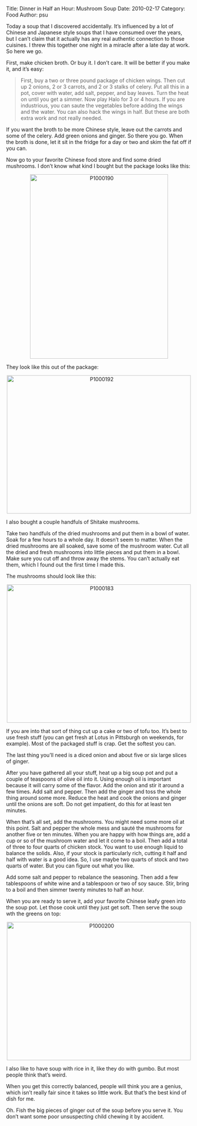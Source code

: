 Title: Dinner in Half an Hour: Mushroom Soup
Date: 2010-02-17
Category: Food
Author: psu

<p>Today a soup that I discovered accidentally. It&#8217;s influenced by a lot of Chinese and Japanese style soups that I have consumed over the years, but I can&#8217;t claim that it actually has any real authentic connection to those cuisines. I threw this together one night in a miracle after a late day at work. So here we go.<br />
<span id="more-2397"></span></p>
<p>First, make chicken broth. Or buy it. I don&#8217;t care. It will be better if you make it, and it&#8217;s easy:</p>
<blockquote><p>
First, buy a two or three pound package of chicken wings. Then cut up 2 onions, 2 or 3 carrots, and 2 or 3 stalks of celery. Put all this in a pot, cover with water, add salt, pepper, and bay leaves. Turn the heat on until you get a simmer. Now play Halo for 3 or 4 hours. If you are industrious, you can saute the vegetables before adding the wings and the water. You can also hack the wings in half. But these are both extra work and not really needed.
</p></blockquote>
<p>If you want the broth to be more Chinese style, leave out the carrots and some of the celery. Add green onions and ginger.  So there you go. When the broth is done, let it sit in the fridge for a day or two and skim the fat off if you can. </p>
<p>Now go to your favorite Chinese food store and find some dried mushrooms. I don&#8217;t know what kind I bought but the package looks like this:</p>
<p align="center">
<a href="http://www.flickr.com/photos/79904144@N00/4365969271/" title="P1000190 by psu13, on Flickr"><img src="http://farm5.static.flickr.com/4015/4365969271_ee267c4483.jpg" width="375" height="500" alt="P1000190" /></a>
</p>
<p>They look like this out of the package:</p>
<p align="center">
<a href="http://www.flickr.com/photos/79904144@N00/4365969399/" title="P1000192 by psu13, on Flickr"><img src="http://farm3.static.flickr.com/2770/4365969399_51221aae66.jpg" width="500" height="375" alt="P1000192" /></a>
</p>
<p>I also bought a couple handfuls of Shitake mushrooms. </p>
<p>Take two handfuls of the dried mushrooms and put them in a bowl of water. Soak for a few hours to a whole day. It doesn&#8217;t seem to matter. When the dried mushrooms are all soaked, save some of the mushroom water. Cut all the dried and fresh mushrooms into little pieces and put them in a bowl. Make sure you cut off and throw away the stems. You can&#8217;t actually eat them, which I found out the first time I made this.</p>
<p>The mushrooms should look like this:</p>
<p align="center">
<a href="http://www.flickr.com/photos/79904144@N00/4365969081/" title="P1000183 by psu13, on Flickr"><img src="http://farm3.static.flickr.com/2769/4365969081_3c0bc9223e.jpg" width="500" height="375" alt="P1000183" /></a>
</p>
<p>If you are into that sort of thing cut up a cake or two of tofu too. It&#8217;s best to use fresh stuff (you can get fresh at Lotus in Pittsburgh on weekends, for example). Most of the packaged stuff is crap. Get the softest you can.</p>
<p>The last thing you&#8217;ll need is a diced onion and about five or six large slices of ginger.</p>
<p>After you have gathered all your stuff, heat up a big soup pot and put a couple of teaspoons of olive oil into it. Using enough oil is important because it will carry some of the flavor. Add the onion and stir it around a few times. Add salt and pepper. Then add the ginger and toss the whole thing around some more. Reduce the heat and cook the onions and ginger until the onions are soft. Do not get impatient, do this for at least ten minutes.</p>
<p>When that&#8217;s all set, add the mushrooms. You might need some more oil at this point. Salt and pepper the whole mess and sauté the mushrooms for another five or ten minutes. When you are happy with how things are, add a cup or so of the mushroom water and let it come to a boil. Then add a total of three to four quarts of chicken stock. You want to use enough liquid to balance the solids. Also, if your stock is particularly rich, cutting it half and half with water is a good idea. So, I use maybe two quarts of stock and two quarts of water. But you can figure out what you like.</p>
<p>Add some salt and pepper to rebalance the seasoning. Then add a few tablespoons of white wine and a tablespoon or two of soy sauce. Stir, bring to a boil and then simmer twenty minutes to half an hour.</p>
<p>When you are ready to serve it, add your favorite Chinese leafy green into the soup pot. Let those cook until they just get soft. Then serve the soup wth the greens on top:</p>
<p align="center">
<a href="http://www.flickr.com/photos/79904144@N00/4365969517/" title="P1000200 by psu13, on Flickr"><img src="http://farm3.static.flickr.com/2763/4365969517_0d0903a8ec.jpg" width="500" height="375" alt="P1000200" /></a>
</p>
<p>I also like to have soup with rice in it, like they do with gumbo. But most people think that&#8217;s weird.</p>
<p>When you get this correctly balanced, people will think you are a genius, which isn&#8217;t really fair since it takes so little work. But that&#8217;s the best kind of dish for me. </p>
<p>Oh. Fish the big pieces of ginger out of the soup before you serve it. You don&#8217;t want some poor unsuspecting child chewing it by accident.</p>
	